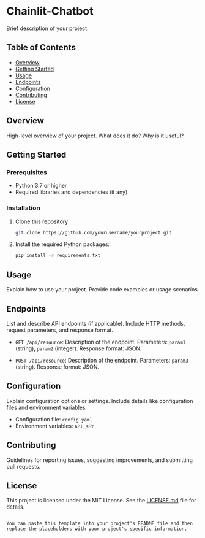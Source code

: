 
# Chainlit-Chatbot

Brief description of your project.

## Table of Contents

- [Overview](#overview)
- [Getting Started](#getting-started)
- [Usage](#usage)
- [Endpoints](#endpoints)
- [Configuration](#configuration)
- [Contributing](#contributing)
- [License](#license)

## Overview

High-level overview of your project. What does it do? Why is it useful?

## Getting Started

### Prerequisites

- Python 3.7 or higher
- Required libraries and dependencies (if any)

### Installation

1. Clone this repository:

   ```bash
   git clone https://github.com/yourusername/yourproject.git
   ```

2. Install the required Python packages:

   ```bash
   pip install -r requirements.txt
   ```

## Usage

Explain how to use your project. Provide code examples or usage scenarios.

## Endpoints

List and describe API endpoints (if applicable). Include HTTP methods, request parameters, and response format.

- `GET /api/resource`: Description of the endpoint. Parameters: `param1` (string), `param2` (integer). Response format: JSON.

- `POST /api/resource`: Description of the endpoint. Parameters: `param3` (string). Response format: JSON.

## Configuration

Explain configuration options or settings. Include details like configuration files and environment variables.

- Configuration file: `config.yaml`
- Environment variables: `API_KEY`

## Contributing

Guidelines for reporting issues, suggesting improvements, and submitting pull requests.

## License

This project is licensed under the MIT License. See the [LICENSE.md](LICENSE.md) file for details.
```

You can paste this template into your project's README file and then replace the placeholders with your project's specific information.
